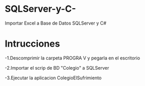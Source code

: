 # SQLServer-y-C-
Importar Excel a Base de Datos SQLServer y C#

# Intrucciones 

-1.Descomprimir la carpeta PROGRA V y pegarla en el escritorio 


-2.Importar el scrip de BD "Colegio" a SQLServer


-3.Ejecutar la aplicacion ColegioElSufrimiento 
